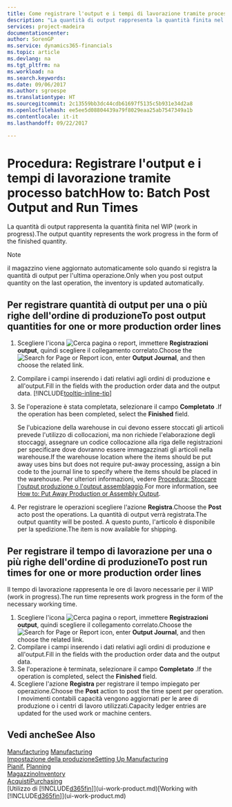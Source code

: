 ```yaml
---
title: Come registrare l'output e i tempi di lavorazione tramite processo batch| Microsoft Docs
description: "La quantità di output rappresenta la quantità finita nel WIP ( work in progress)."
services: project-madeira
documentationcenter: 
author: SorenGP
ms.service: dynamics365-financials
ms.topic: article
ms.devlang: na
ms.tgt_pltfrm: na
ms.workload: na
ms.search.keywords: 
ms.date: 09/06/2017
ms.author: sgroespe
ms.translationtype: HT
ms.sourcegitcommit: 2c13559bb3dc44cdb61697f5135c5b931e34d2a8
ms.openlocfilehash: ee5ee5d08804439a79f8029eaa25ab7547349a1b
ms.contentlocale: it-it
ms.lasthandoff: 09/22/2017

---
```

# <a name="how-to-batch-post-output-and-run-times"></a><span data-ttu-id="6c355-103">Procedura: Registrare l'output e i tempi di lavorazione tramite processo batch</span><span class="sxs-lookup"><span data-stu-id="6c355-103">How to: Batch Post Output and Run Times</span></span>
<span data-ttu-id="6c355-104">La quantità di output rappresenta la quantità finita nel WIP (work in progress).</span><span class="sxs-lookup"><span data-stu-id="6c355-104">The output quantity represents the work progress in the form of the finished quantity.</span></span>  

> [!NOTE]
> <span data-ttu-id="6c355-105">il magazzino viene aggiornato automaticamente solo quando si registra la quantità di output per l'ultima operazione.</span><span class="sxs-lookup"><span data-stu-id="6c355-105">Only when you post output quantity on the last operation, the inventory is updated automatically.</span></span>  

## <a name="to-post-output-quantities-for-one-or-more-production-order-lines"></a><span data-ttu-id="6c355-106">Per registrare quantità di output per una o più righe dell'ordine di produzione</span><span class="sxs-lookup"><span data-stu-id="6c355-106">To post output quantities for one or more production order lines</span></span>
1. <span data-ttu-id="6c355-107">Scegliere l'icona ![Cerca pagina o report](media/ui-search/search_small.png "icona Cerca pagina o report"), immettere **Registrazioni output**, quindi scegliere il collegamento correlato.</span><span class="sxs-lookup"><span data-stu-id="6c355-107">Choose the ![Search for Page or Report](media/ui-search/search_small.png "Search for Page or Report icon") icon, enter **Output Journal**, and then choose the related link.</span></span>  
2. <span data-ttu-id="6c355-108">Compilare i campi inserendo i dati relativi agli ordini di produzione e all'output.</span><span class="sxs-lookup"><span data-stu-id="6c355-108">Fill in the fields with the production order data and the output data.</span></span> [!INCLUDE[tooltip-inline-tip](includes/tooltip-inline-tip_md.md)]
3. <span data-ttu-id="6c355-109">Se l'operazione è stata completata, selezionare il campo **Completato** .</span><span class="sxs-lookup"><span data-stu-id="6c355-109">If the operation has been completed, select the **Finished** field.</span></span>  

    <span data-ttu-id="6c355-110">Se l'ubicazione della warehouse in cui devono essere stoccati gli articoli prevede l'utilizzo di collocazioni, ma non richiede l'elaborazione degli stoccaggi,  assegnare un codice collocazione alla riga delle registrazioni per specificare dove dovranno essere immagazzinati gli articoli nella warehouse.</span><span class="sxs-lookup"><span data-stu-id="6c355-110">If the warehouse location where the items should be put away uses bins but does not require put-away processing,  assign a bin code to the journal line to specify where the items should be placed in the warehouse.</span></span> <span data-ttu-id="6c355-111">Per ulteriori informazioni, vedere [Procedura: Stoccare l'output produzione o l'output assemblaggio](warehouse-how-to-put-away-production-output.md).</span><span class="sxs-lookup"><span data-stu-id="6c355-111">For more information, see [How to: Put Away Production or Assembly Output](warehouse-how-to-put-away-production-output.md).</span></span>  

4. <span data-ttu-id="6c355-112">Per registrare le operazioni scegliere l'azione **Registra**.</span><span class="sxs-lookup"><span data-stu-id="6c355-112">Choose the **Post** acto post the operations.</span></span> <span data-ttu-id="6c355-113">La quantità di output verrà registrata.</span><span class="sxs-lookup"><span data-stu-id="6c355-113">The output quantity will be posted.</span></span> <span data-ttu-id="6c355-114">A questo punto, l'articolo è disponibile per la spedizione.</span><span class="sxs-lookup"><span data-stu-id="6c355-114">The item is now available for shipping.</span></span>  

## <a name="to-post-run-times-for-one-or-more-production-order-lines"></a><span data-ttu-id="6c355-115">Per registrare il tempo di lavorazione per una o più righe dell'ordine di produzione</span><span class="sxs-lookup"><span data-stu-id="6c355-115">To post run times for one or more production order lines</span></span>
<span data-ttu-id="6c355-116">Il tempo di lavorazione rappresenta le ore di lavoro necessarie per il WIP (work in progress).</span><span class="sxs-lookup"><span data-stu-id="6c355-116">The run time represents work progress in the form of the necessary working time.</span></span>    

1.  <span data-ttu-id="6c355-117">Scegliere l'icona ![Cerca pagina o report](media/ui-search/search_small.png "icona Cerca pagina o report"), immettere **Registrazioni output**, quindi scegliere il collegamento correlato.</span><span class="sxs-lookup"><span data-stu-id="6c355-117">Choose the ![Search for Page or Report](media/ui-search/search_small.png "Search for Page or Report icon") icon, enter **Output Journal**, and then choose the related link.</span></span>  
2. <span data-ttu-id="6c355-118">Compilare i campi inserendo i dati relativi agli ordini di produzione e all'output.</span><span class="sxs-lookup"><span data-stu-id="6c355-118">Fill in the fields with the production order data and the output data.</span></span>  
3.  <span data-ttu-id="6c355-119">Se l'operazione è terminata, selezionare il campo **Completato** .</span><span class="sxs-lookup"><span data-stu-id="6c355-119">If the operation is completed, select the **Finished** field.</span></span>  
4. <span data-ttu-id="6c355-120">Scegliere l'azione **Registra** per registrare il tempo impiegato per operazione.</span><span class="sxs-lookup"><span data-stu-id="6c355-120">Choose the **Post** action to post the time spent per operation.</span></span> <span data-ttu-id="6c355-121">I movimenti contabili capacità vengono aggiornati per le aree di produzione o i centri di lavoro utilizzati.</span><span class="sxs-lookup"><span data-stu-id="6c355-121">Capacity ledger entries are updated for the used work or machine centers.</span></span>

## <a name="see-also"></a><span data-ttu-id="6c355-122">Vedi anche</span><span class="sxs-lookup"><span data-stu-id="6c355-122">See Also</span></span>  
<span data-ttu-id="6c355-123">[Manufacturing](production-manage-manufacturing.md)  </span><span class="sxs-lookup"><span data-stu-id="6c355-123">[Manufacturing](production-manage-manufacturing.md)  </span></span>  
[<span data-ttu-id="6c355-124">Impostazione della produzione</span><span class="sxs-lookup"><span data-stu-id="6c355-124">Setting Up Manufacturing</span></span>](production-configure-production-processes.md)  
<span data-ttu-id="6c355-125">[Pianif.](production-planning.md)    </span><span class="sxs-lookup"><span data-stu-id="6c355-125">[Planning](production-planning.md)    </span></span>  
[<span data-ttu-id="6c355-126">Magazzino</span><span class="sxs-lookup"><span data-stu-id="6c355-126">Inventory</span></span>](inventory-manage-inventory.md)  
[<span data-ttu-id="6c355-127">Acquisti</span><span class="sxs-lookup"><span data-stu-id="6c355-127">Purchasing</span></span>](purchasing-manage-purchasing.md)  
<span data-ttu-id="6c355-128">[Utilizzo di [!INCLUDE[d365fin](includes/d365fin_md.md)]](ui-work-product.md)</span><span class="sxs-lookup"><span data-stu-id="6c355-128">[Working with [!INCLUDE[d365fin](includes/d365fin_md.md)]](ui-work-product.md)</span></span>

